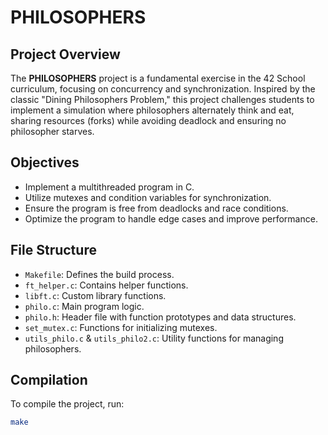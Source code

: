 # PHILOSOPHERS

## Project Overview

The **PHILOSOPHERS** project is a fundamental exercise in the 42 School curriculum, focusing on concurrency and synchronization. Inspired by the classic "Dining Philosophers Problem," this project challenges students to implement a simulation where philosophers alternately think and eat, sharing resources (forks) while avoiding deadlock and ensuring no philosopher starves.

## Objectives

- Implement a multithreaded program in C.
- Utilize mutexes and condition variables for synchronization.
- Ensure the program is free from deadlocks and race conditions.
- Optimize the program to handle edge cases and improve performance.

## File Structure


- `Makefile`: Defines the build process.
- `ft_helper.c`: Contains helper functions.
- `libft.c`: Custom library functions.
- `philo.c`: Main program logic.
- `philo.h`: Header file with function prototypes and data structures.
- `set_mutex.c`: Functions for initializing mutexes.
- `utils_philo.c` & `utils_philo2.c`: Utility functions for managing philosophers.

## Compilation

To compile the project, run:

```bash
make

